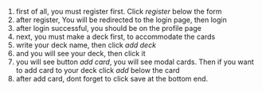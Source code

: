 1.  first of all, you must register first. Click *register* below the form
2.  after register, You will be redirected to the login page, then login
3.  after login successful, you should be on the profile page
4.  next, you must make a deck first, to accommodate the cards
5.  write your deck name, then click *add deck*
6.  and you will see your deck, then click it
7.  you will see button *add card*, you will see modal cards. Then if you want to add card to your deck click *add* below the card
8.  after add card, dont forget to click save at the bottom end.
